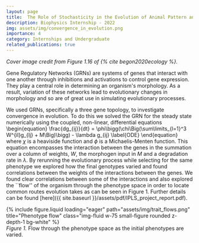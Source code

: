 ```yaml
---
layout: page
title:  The Role of Stochasticity in the Evolution of Animal Pattern and Morphology
description: Biophysics Internship - 2022
img: assets/img/convergence_in_evolution.png
importance: 4
category: Internships and Undergraduate
related_publications: true
---
```


<i> Cover image credit from Figure 1.16 of {% cite begon2020ecology %}.</i>

Gene Regulatory Networks (GRNs) are systems of genes that interact with one another through inhibitions and activations to control gene expression. They play a central role in determining an organism's morphology. As a result, variation of these networks lead to evolutionary changes in morphology and so are of great use in simulating evolutionary processes. 

We used GRNs, specifically a three gene topology, to investigate convergence in evolution. To do this we solved the GRN for the steady state numerically using the coupled, non-linear, differential equations
\begin{equation}
\frac{dg_{ij}}{dt} = \phi\bigg(\chi\Big(\sum\limits_{l=1}^3 W^{il}g_{lj} + M\Big)\bigg) - \lambda g_{ij}
\label{ODE}
\end{equation}
where $\chi$ is a heaviside function and $\phi$ is a Michaelis-Menten function. This equation encompasses the interaction between the genes in the summation over a column of weights, $W$, the morphogen input in $M$ and a degradation rate in $\lambda$. By rerunning the evolutionary process while selecting for the same phenotype we explored how the final genotypes varied and found correlations between the weights of the interactions between the genes. We found clear correlations between some of the interactions and also explored the ``flow'' of the organism through the phenotype space in order to locate common routes evolution takes as can be seen in Figure 1. Further details can be found [here]({{ site.baseurl }}/assets/pdf/IPLS_project_report.pdf).

<div class="row justify-content-center">
  <div class="col-auto text-center mt-3 mt-md-0">
    {% include figure.liquid
       loading="eager"
       path="assets/img/trait_flows.png"
       title="Phenotype flow"
       class="img-fluid w-75 small-figure rounded z-depth-1 bg-white"
    %}
  </div>
</div>
<div class="caption">
    <i>Figure 1.</i> Flow through the phenotype space as the initial phenotypes are varied.
</div>


